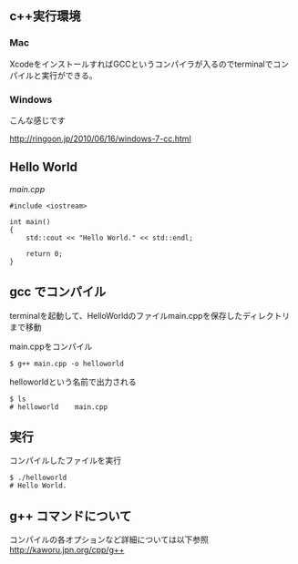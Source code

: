 ## c++実行環境

### Mac
XcodeをインストールすればGCCというコンパイラが入るのでterminalでコンパイルと実行ができる。

### Windows
こんな感じです

http://ringoon.jp/2010/06/16/windows-7-cc.html


## Hello World
*main.cpp*

```cpp:
#include <iostream>

int main() 
{
	std::cout << "Hello World." << std::endl;

	return 0;
}
```

## gcc でコンパイル
terminalを起動して、HelloWorldのファイルmain.cppを保存したディレクトリまで移動

main.cppをコンパイル

```
$ g++ main.cpp -o helloworld
```

helloworldという名前で出力される

```
$ ls
# helloworld	main.cpp
```

## 実行
コンパイルしたファイルを実行

```
$ ./helloworld
# Hello World.
```

## g++ コマンドについて
コンパイルの各オプションなど詳細については以下参照
http://kaworu.jpn.org/cpp/g++
